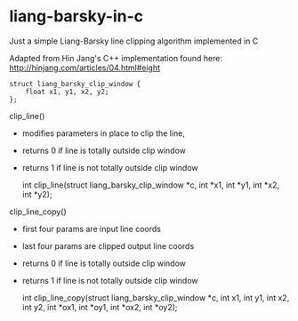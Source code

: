 liang-barsky-in-c
=================

Just a simple Liang-Barsky line clipping algorithm implemented in C

Adapted from Hin Jang's C++ implementation found here:
http://hinjang.com/articles/04.html#eight

    struct liang_barsky_clip_window {
    	float x1, y1, x2, y2;
    };

clip_line()
 * modifies parameters in place to clip the line,
 * returns 0 if line is totally outside clip window
 * returns 1 if line is not totally outside clip window

    int clip_line(struct liang_barsky_clip_window *c,
    			int *x1, int *y1, int *x2,  int *y2);

clip_line_copy()
 * first four params are input line coords
 * last four params are clipped output line coords
 * returns 0 if line is totally outside clip window
 * returns 1 if line is not totally outside clip window

    int clip_line_copy(struct liang_barsky_clip_window *c,
    			int x1, int y1, int x2, int y2,
    			int *ox1, int *oy1, int *ox2, int *oy2);

